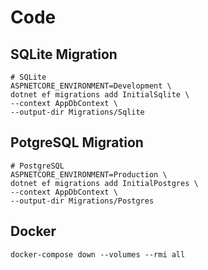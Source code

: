 # Code

## SQLite Migration

```shell
# SQLite
ASPNETCORE_ENVIRONMENT=Development \
dotnet ef migrations add InitialSqlite \
--context AppDbContext \
--output-dir Migrations/Sqlite
```

## PotgreSQL Migration

```shell
# PostgreSQL
ASPNETCORE_ENVIRONMENT=Production \
dotnet ef migrations add InitialPostgres \
--context AppDbContext \
--output-dir Migrations/Postgres
```

## Docker

```shell
docker-compose down --volumes --rmi all
```